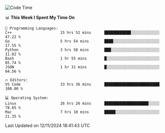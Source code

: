 
<!--START_SECTION:waka-->
![Code Time](http://img.shields.io/badge/Code%20Time-2%2C749%20hrs%2055%20mins-blue)

📊 **This Week I Spent My Time On** 

```text
💬 Programming Languages: 
C++                      15 hrs 52 mins      ████████████░░░░░░░░░░░░░   47.22 % 
Go                       5 hrs 54 mins       ████░░░░░░░░░░░░░░░░░░░░░   17.55 % 
Python                   3 hrs 58 mins       ███░░░░░░░░░░░░░░░░░░░░░░   11.82 % 
Bash                     1 hr 55 mins        █░░░░░░░░░░░░░░░░░░░░░░░░   05.74 % 
JSON                     1 hr 31 mins        █░░░░░░░░░░░░░░░░░░░░░░░░   04.56 % 

🔥 Editors: 
VS Code                  33 hrs 36 mins      █████████████████████████   100.00 % 

💻 Operating System: 
Linux                    26 hrs 26 mins      ████████████████████░░░░░   78.65 % 
Mac                      7 hrs 10 mins       █████░░░░░░░░░░░░░░░░░░░░   21.35 % 
```


 Last Updated on 12/11/2024 18:41:43 UTC
<!--END_SECTION:waka-->

